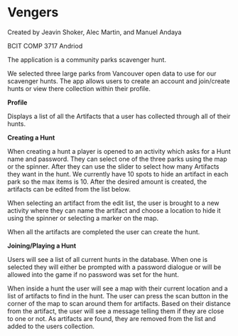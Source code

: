 # Vengers

Created by Jeavin Shoker, Alec Martin, and Manuel Andaya

BCIT COMP 3717 Andriod

The application is a community parks scavenger hunt.

We selected three large parks from Vancouver open data to use for our scavenger hunts. The app allows users to create an account and join/create hunts or view there collection within their profile. 

<b>Profile</b>

Displays a list of all the Artifacts that a user has collected through all of their hunts.

<b>Creating a Hunt</b>

When creating a hunt a player is opened to an activity which asks for a Hunt name and password. They can select one of the three parks using the map or the spinner. After they can use the slider to select how many Artifacts they want in the hunt. We currently have 10 spots to hide an artifact in each park so the max items is 10. After the desired amount is created, the artifacts can be edited from the list below. 

When selecting an artifact from the edit list, the user is brought to a new activity where they can name the artifact and choose a location to hide it using the spinner or selecting a marker on the map. 

When all the artifacts are completed the user can create the hunt.

<b>Joining/Playing a Hunt</b>

Users will see a list of all current hunts in the database. When one is selected they will either be prompted with a password dialogue or will be allowed into the game if no password was set for the hunt.

When inside a hunt the user will see a map with their current location and a list of artifacts to find in the hunt. The user can press the scan button in the corner of the map to scan around them for artifacts. Based on their distance from the artifact, the user will see a message telling them if they are close to one or not. As artifacts are found, they are removed from the list and added to the users collection. 



